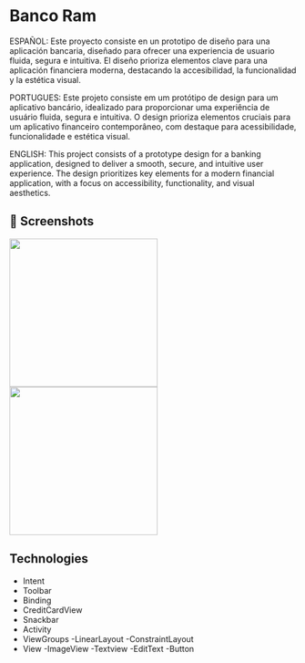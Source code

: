 # Banco Ram
ESPAÑOL:
Este proyecto consiste en un prototipo de diseño para una aplicación bancaria, diseñado para ofrecer una experiencia de usuario fluida, segura e intuitiva. El diseño prioriza elementos clave para una aplicación financiera moderna, destacando la accesibilidad, la funcionalidad y la estética visual.

PORTUGUES:
Este projeto consiste em um protótipo de design para um aplicativo bancário, idealizado para proporcionar uma experiência de usuário fluida, segura e intuitiva. O design prioriza elementos cruciais para um aplicativo financeiro contemporâneo, com destaque para acessibilidade, funcionalidade e estética visual.

ENGLISH:
This project consists of a prototype design for a banking application, designed to deliver a smooth, secure, and intuitive user experience. The design prioritizes key elements for a modern financial application, with a focus on accessibility, functionality, and visual aesthetics.

## :camera_flash: Screenshots
<!-- You can add more screenshots here if you like -->
<img src="https://github.com/user-attachments/assets/bc87d084-0808-42ec-aae4-7dad92bf6bae" width=260/> <img src="https://github.com/user-attachments/assets/f37c92ba-b24d-4b20-a4ca-8b4445b4492c" width=260/>



## Technologies
- Intent
- Toolbar
- Binding
- CreditCardView
- Snackbar
- Activity
- ViewGroups
  -LinearLayout
  -ConstraintLayout
- View
  -ImageView
  -Textview
  -EditText
  -Button    
